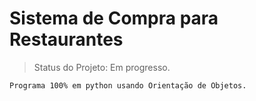 # Sistema de Compra para Restaurantes
> Status do Projeto: Em progresso.
```
Programa 100% em python usando Orientação de Objetos.

```
